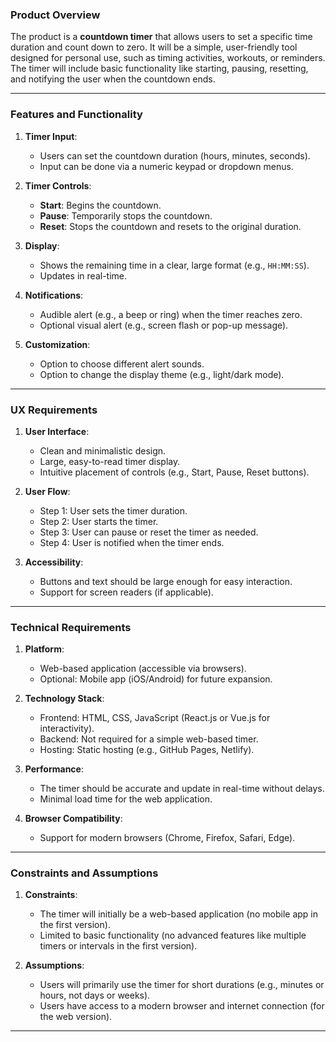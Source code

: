 ### **Product Overview**
The product is a **countdown timer** that allows users to set a specific time duration and count down to zero. It will be a simple, user-friendly tool designed for personal use, such as timing activities, workouts, or reminders. The timer will include basic functionality like starting, pausing, resetting, and notifying the user when the countdown ends.

---

### **Features and Functionality**
1. **Timer Input**:
   - Users can set the countdown duration (hours, minutes, seconds).
   - Input can be done via a numeric keypad or dropdown menus.

2. **Timer Controls**:
   - **Start**: Begins the countdown.
   - **Pause**: Temporarily stops the countdown.
   - **Reset**: Stops the countdown and resets to the original duration.

3. **Display**:
   - Shows the remaining time in a clear, large format (e.g., `HH:MM:SS`).
   - Updates in real-time.

4. **Notifications**:
   - Audible alert (e.g., a beep or ring) when the timer reaches zero.
   - Optional visual alert (e.g., screen flash or pop-up message).

5. **Customization**:
   - Option to choose different alert sounds.
   - Option to change the display theme (e.g., light/dark mode).

---

### **UX Requirements**
1. **User Interface**:
   - Clean and minimalistic design.
   - Large, easy-to-read timer display.
   - Intuitive placement of controls (e.g., Start, Pause, Reset buttons).

2. **User Flow**:
   - Step 1: User sets the timer duration.
   - Step 2: User starts the timer.
   - Step 3: User can pause or reset the timer as needed.
   - Step 4: User is notified when the timer ends.

3. **Accessibility**:
   - Buttons and text should be large enough for easy interaction.
   - Support for screen readers (if applicable).

---

### **Technical Requirements**
1. **Platform**:
   - Web-based application (accessible via browsers).
   - Optional: Mobile app (iOS/Android) for future expansion.

2. **Technology Stack**:
   - Frontend: HTML, CSS, JavaScript (React.js or Vue.js for interactivity).
   - Backend: Not required for a simple web-based timer.
   - Hosting: Static hosting (e.g., GitHub Pages, Netlify).

3. **Performance**:
   - The timer should be accurate and update in real-time without delays.
   - Minimal load time for the web application.

4. **Browser Compatibility**:
   - Support for modern browsers (Chrome, Firefox, Safari, Edge).

---

### **Constraints and Assumptions**
1. **Constraints**:
   - The timer will initially be a web-based application (no mobile app in the first version).
   - Limited to basic functionality (no advanced features like multiple timers or intervals in the first version).

2. **Assumptions**:
   - Users will primarily use the timer for short durations (e.g., minutes or hours, not days or weeks).
   - Users have access to a modern browser and internet connection (for the web version).

---
